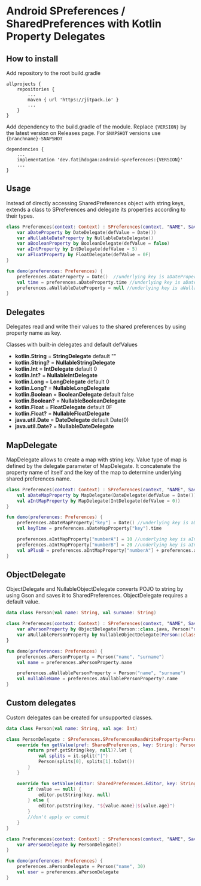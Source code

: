 # Android SPreferences / SharedPreferences with Kotlin Property Delegates

## How to install
Add repository to the root build.gradle
```
allprojects {
    repositories {
        ...
        maven { url 'https://jitpack.io' }
        ...
    }
}
```
Add dependency to the build.gradle of the module. Replace ```{VERSION}``` by the latest version on
Releases page. For ```SNAPSHOT``` versions use ```{branchname}-SNAPSHOT```
```
dependencies {
    ...
    implementation 'dev.fatihdogan:android-spreferences:{VERSION}'
    ...
}
```

## Usage
Instead of directly accessing SharedPreferences object with string keys, extends a class to
SPreferences and delegate its properties according to their types.

```kotlin
class Preferences(context: Context) : SPreferences(context, "NAME", SaveMode.APPLY) {
    var aDateProperty by DateDelegate(defValue = Date())
    var aNullableDateProperty by NullableDateDelegate()
    var aBooleanProperty by BooleanDelegate(defValue = false)
    var aIntProperty by IntDelegate(defValue = 5)
    var aFloatProperty by FloatDelegate(defValue = 0F)
}

fun demo(preferences: Preferences) {
    preferences.aDateProperty = Date()  //underlying key is aDateProperty
    val time = preferences.aDateProperty.time //underlying key is aDateProperty
    preferences.aNullableDateProperty = null //underlying key is aNullableDateProperty
}
```

## Delegates
Delegates read and write their values to the shared preferences by using property name as key.

Classes with built-in delegates and default defValues
* **kotlin.String** = **StringDelegate** default ""
* **kotlin.String?** = **NullableStringDelegate**
* **kotlin.Int** = **IntDelegate** default 0
* **kotlin.Int?** = **NullableIntDelegate**
* **kotlin.Long** = **LongDelegate** default 0
* **kotlin.Long?** = **NullableLongDelegate**
* **kotlin.Boolean** = **BooleanDelegate** default false
* **kotlin.Boolean?** = **NullableBooleanDelegate**
* **kotlin.Float** = **FloatDelegate** default 0F
* **kotlin.Float?** = **NullableFloatDelegate**
* **java.util.Date** = **DateDelegate** default Date(0)
* **java.util.Date?** = **NullableDateDelegate**

## MapDelegate
MapDelegate allows to create a map with string key. Value type of map is defined by the delegate parameter of MapDelegate.
It concatenate the property name of itself and the key of the map to determine underlying shared preferences name.

```kotlin
class Preferences(context: Context) : SPreferences(context, "NAME", SaveMode.APPLY) {
    val aDateMapProperty by MapDelegate(DateDelegate(defValue = Date()))
    val aIntMapProperty by MapDelegate(IntDelegate(defValue = 0))
}

fun demo(preferences: Preferences) {
    preferences.aDateMapProperty["key"] = Date() //underlying key is aDateMapProperty[key]
    val keyTime = preferences.aDateMapProperty["key"].time

    preferences.aIntMapProperty["numberA"] = 10 //underlying key is aIntMapProperty[numberA]
    preferences.aIntMapProperty["numberB"] = 20 //underlying key is aIntMapProperty[numberB]
    val aPlusB = preferences.aIntMapProperty["numberA"] + preferences.aIntMapProperty["numberB"]
}
```

## ObjectDelegate
ObjectDelegate and NullableObjectDelegate converts POJO to string by using Gson and saves it to
SharedPreferences. ObjectDelegate requires a default value.

```kotlin
data class Person(val name: String, val surname: String)

class Preferences(context: Context) : SPreferences(context, "NAME", SaveMode.APPLY) {
    var aPersonProperty by ObjectDelegate(Person::class.java, Person("defName", "defSurname"))
    var aNullablePersonProperty by NullableObjectDelegate(Person::class.java)
}

fun demo(preferences: Preferences) {
    preferences.aPersonProperty = Person("name", "surname")
    val name = preferences.aPersonProperty.name

    preferences.aNullablePersonProperty = Person("name", "surname")
    val nullableName = preferences.aNullablePersonProperty?.name
}
```

## Custom delegates
Custom delegates can be created for unsupported classes.

```kotlin
data class Person(val name: String, val age: Int)

class PersonDelegate : SPreferences.SPreferencesReadWriteProperty<Person?>() {
    override fun getValue(pref: SharedPreferences, key: String): Person? {
        return pref.getString(key, null)?.let {
            val splits = it.split("|")
            Person(splits[0], splits[1].toInt())
        }
    }

    override fun setValue(editor: SharedPreferences.Editor, key: String, value: Person?) {
        if (value == null) {
            editor.putString(key, null)
        } else {
            editor.putString(key, "${value.name}|${value.age}")
        }
        //don't apply or commit
    }
}

class Preferences(context: Context) : SPreferences(context, "NAME", SaveMode.APPLY) {
    var aPersonDelegate by PersonDelegate()
}

fun demo(preferences: Preferences) {
    preferences.aPersonDelegate = Person("name", 30)
    val user = preferences.aPersonDelegate
}
```

